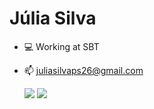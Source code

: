 # Júlia Silva

- 💻 Working at SBT
- 📫 juliasilvaps26@gmail.com

  <div>
  <img heigth="180em" src="https://github-readme-stats.vercel.app/api?username=juliasilvaaa&show_icons=true&theme=dracula&include_all_commits=true&count_private=true"/>
  <img heigth="180em" src="https://github-readme-stats.vercel.app/api/top-langs/?username=juliasilvaaa&layout=compact&langs_count=16&theme=dracula"/>
      
  </div>

